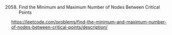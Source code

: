 2058. Find the Minimum and Maximum Number of Nodes Between Critical Points

https://leetcode.com/problems/find-the-minimum-and-maximum-number-of-nodes-between-critical-points/description/


